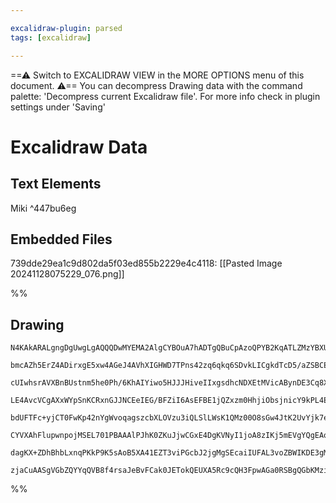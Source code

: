 ```yaml
---

excalidraw-plugin: parsed
tags: [excalidraw]

---
```

==⚠  Switch to EXCALIDRAW VIEW in the MORE OPTIONS menu of this document. ⚠== You can decompress Drawing data with the command palette: 'Decompress current Excalidraw file'. For more info check in plugin settings under 'Saving'


# Excalidraw Data
## Text Elements
Miki  ^447bu6eg

## Embedded Files
739dde29ea1c9d802da5f03ed855b2229e4c4118: [[Pasted Image 20241128075229_076.png]]

%%
## Drawing
```compressed-json
N4KAkARALgngDgUwgLgAQQQDwMYEMA2AlgCYBOuA7hADTgQBuCpAzoQPYB2KqATLZMzYBXUtiRoIACyhQ4zZAHoFAc0JRJQgEYA6bGwC2CgF7N6hbEcK4OCtptbErHALRY8RMpWdx8Q1TdIEfARcZgRmBShcZQUebQA2bQB2GjoghH0EDihmbgBtcDBQMBKIEm4IDgBGAHkAJX1JACs4GFIAQQpMCgARAEkARQBVTQAFABZUkshYRArCfWikflLM

bmcAZh5ErZ4ADirxgE5xw4AGeJ4AVhXIGHWD7TPns42zq6qkq6SDvkLICgkdTcD5/aZSBCEZTSbg8E63CDWZTBbhnBHMKCkNgAawQAGE2Pg2KQKpjrMw4LhAtkpqVNLhsNjlFihBxiASiSSJGSOBSqVkoLTIAAzQj4fAAZVgKIkgg8QogGKxuIA6kDJLD0ZicQgpTAZeg5eUESzoRxwrk0FUEWxKdg1Pcrc8EczhHA+sRLag8gBdBHC8iZD3cDhC

cUIwhsrAVXBnBUstnm5he0Ph/6KhAIYiwo5HJJJHiveIIxgsdhcNDXEtMVicABynDE3Cq8XiSSqVR4Gz2aPThGYPXSUCz3GFBDCCM0wjZAFFgplsimw/gEUI4MRcMPs1aklt823xt3XgiiBxsSHlye2IyR2gx/gJ+mMZuhF6IIg2ZHlArRcFgxJdyOYhiAQOEQiqbAgJ7HgNyuYVXizPYriuTQeDQo4EHGbBTiqPYFWYdxxG9f4wGtEiqn+P102w

LE4AvcVCgAXxWYpSnKCRxnGJJNCEeIEG/BFZiI6AsEFBE1jQZxzm0HhjiObsjnicY9kPL4EUdVBnC7K5tFzXN4hOPZZJ4XC9gRQFiGBNBD2SDZcyuPMWySRS9jU9NJEhaFBUrG50yRA1e3BJUdQ5YkKgAYiqBAoqihV6UZV1WXZQkwu5cheUpakxPTX9JWlYSjWzLVlQQNVLI1Stip1PUDUVQljXTU1JCTL0yPBW0GQdZtnXTRL3U9fIqPBANcCD

bdUFTFc+yjCT0FwKp42nYgWvoqagszcbXLOVzu3iQLSlLWsK1QMz00O8sGw4JtK2UvYjk7eJTvBftB2CLdR3HBBJyWucMgFJc03BNcN3enc9ySA8jguJIT0jc80Emq8b3G+9H3BYdMG89AAFlCGxQh0BNSgABVRIqXH8cJnLOCgCVCCMIjC39GmADFRrFDTfPR0T2iIZRjogYJhWy8FSygcwCF5qEBagW0FT0bJcEjJh/wmy902JKFIwIUnMfJvG

CYVXAhFlupwnpojMSEL701PBAAAlPJhK0ZKuJjwCGxE4DgKVNyI1joA8zIKj5mEVgYQgEAoAAhBkmQTZLOQi4UU9T2kIGwEQsr6Yd9ClErQq5dBIui0v08z0hs9z2OEoTwvSXSvksvLrOBRzjIWbFPL9QK+qisKDPW+ydu8+1VV1U1AeK6rjJ8+q/KKkKlvK7b3O6mEM0LWbcPp9XjIajtLqnX2weV+H3OWdZ9n8E5neh6gEfL+yOmGdhE/d/PjJ

dagKX+ZDhBhbLxnqPKkP9K5sAoB5XA41EZT3viPGcbJ2jgMgSEcaiIUFAL3voZBWIKDE3gMJBO6cCJYnFAADW4K2HS2wNjxCqNtOyKluzh1IYSfAABNbgh4qgJALAZO6SRxh7XhAPIwbADDcFYpAegBBrbNiYnfM+D815LRWhIYh4dmQkBfozE+2jiBSgQHRNAXNIAGOxmwECiDcCaGCCjT6WjSAkHrmgaREBo6EnQaQZQ9IAAUJkYa8E+NQYJQS

zjaCuAASgVGbZQYYqQVB8f4rsaJeBvFCak0JETokQEUXA5Rc9cQH3FpwAGa0RSBgQGbKMziODfjcemLItj7HcCtjbcE2AiAmNQO0hEHBRqW1INbG0Js7ZtOGQgfJpQ7BNAQNgHIEoBlwEsdYgZdjbyoFRh0yADJxaMGJhI/AUj0xCUXukBZ5Z5avllvoAhcwEbq3BESZGH0Hw7MgPgUIP9LkHKOatd2YBmJ0F/OEKRjEQCMSAA==
```
%%